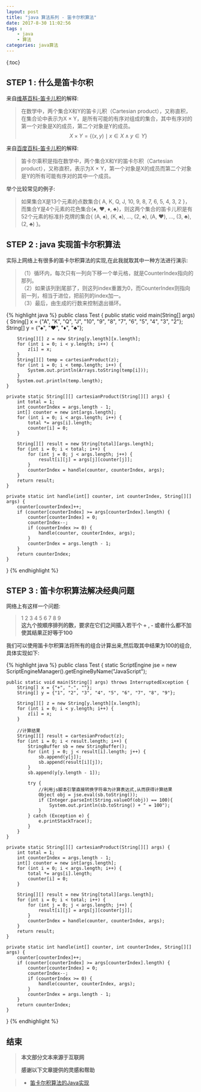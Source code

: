 ```yaml
---
layout: post
title: "java 算法系列 - 笛卡尔积算法"
date: 2017-8-30 11:02:56
tags : 
    - java
    - 算法 
categories: java算法 
---
```

{:toc}
## STEP 1 : 什么是笛卡尔积

来自[维基百科-笛卡儿积](https://zh.wikipedia.org/wiki/%E7%AC%9B%E5%8D%A1%E5%84%BF%E7%A7%AF)的解释:
>在数学中，两个集合X和Y的笛卡儿积（Cartesian product），又称直积，在集合论中表示为X × Y，是所有可能的有序对组成的集合，其中有序对的第一个对象是X的成员，第二个对象是Y的成员。  
>$${\displaystyle X\times Y=\left\{\left(x,y\right)\mid x\in X\land y\in Y\right\}}$$

来自[百度百科-笛卡儿积](https://baike.baidu.com/item/%E7%AC%9B%E5%8D%A1%E5%B0%94%E4%B9%98%E7%A7%AF/6323173?fromtitle=%E7%AC%9B%E5%8D%A1%E5%B0%94%E7%A7%AF&fromid=1434391)的解释: 
>笛卡尔乘积是指在数学中，两个集合X和Y的笛卡尓积（Cartesian product），又称直积，表示为X × Y，第一个对象是X的成员而第二个对象是Y的所有可能有序对的其中一个成员。

<!--more-->

举个比较常见的例子:

>如果集合X是13个元素的点数集合{ A, K, Q, J, 10, 9, 8, 7, 6, 5, 4, 3, 2 }，而集合Y是4个元素的花色集合{♠, ♥, ♦, ♣}，则这两个集合的笛卡儿积是有52个元素的标准扑克牌的集合{ (A, ♠), (K, ♠), ..., (2, ♠), (A, ♥), ..., (3, ♣), (2, ♣) }。

## STEP 2 : java 实现笛卡尔积算法

实际上网络上有很多的笛卡尔积算法的实现,在此我就取其中一种方法进行演示:

>（1）循环内，每次只有一列向下移一个单元格，就是CounterIndex指向的那列。  
>（2）如果该列到尾部了，则这列index重置为0，而CounterIndex则指向前一列，相当于进位，把前列的index加一。  
>（3）最后，由生成的行数来控制退出循环。 

{% highlight java %}
public class Test {
    public static void main(String[] args) {
        String[] x = {"A", "K", "Q", "J", "10", "9", "8", "7", "6", "5", "4", "3", "2"};
        String[] y = {"♠", "♥", "♦", "♣"};

		String[][] z = new String[y.length][x.length];
        for (int i = 0; i < y.length; i++) {
            z[i] = x;
        }
        String[][] temp = cartesianProduct(z);
        for (int i = 0; i < temp.length; i++) {
            System.out.println(Arrays.toString(temp[i]));
        }
        System.out.println(temp.length);
    }

    private static String[][] cartesianProduct(String[][] args) {
        int total = 1;
        int counterIndex = args.length - 1;
        int[] counter = new int[args.length];
        for (int i = 0; i < args.length; i++) {
            total *= args[i].length;
            counter[i] = 0;
        }

        String[][] result = new String[total][args.length];
        for (int i = 0; i < total; i++) {
            for (int j = 0; j < args.length; j++) {
                result[i][j] = args[j][counter[j]];
            }
            counterIndex = handle(counter, counterIndex, args);
        }
        return result;
    }

    private static int handle(int[] counter, int counterIndex, String[][] args) {
        counter[counterIndex]++;
        if (counter[counterIndex] >= args[counterIndex].length) {
            counter[counterIndex] = 0;
            counterIndex--;
            if (counterIndex >= 0) {
                handle(counter, counterIndex, args);
            }
            counterIndex = args.length - 1;
        }
        return counterIndex;
    }
}
{% endhighlight %}

## STEP 3 : 笛卡尔积算法解决经典问题 

网络上有这样一个问题:
>1 2 3 4 5 6 7 8 9   
>**这九个按顺序排列的数，要求在它们之间插入若干个 + , -  或者什么都不加**  
>**使其结果正好等于100**

我们可以使用笛卡尔积算法将所有的组合计算出来,然后取其中结果为100的组合,具体实现如下:  

{% highlight java %}
public class Test {
    static ScriptEngine jse = new ScriptEngineManager().getEngineByName("JavaScript");

    public static void main(String[] args) throws InterruptedException {
        String[] x = {"+", "-", ""};
        String[] y = {"1", "2", "3", "4", "5", "6", "7", "8", "9"};

        String[][] z = new String[y.length][x.length];
        for (int i = 0; i < y.length; i++) {
            z[i] = x;
        }

        //计算结果
        String[][] result = cartesianProduct(z);
        for (int i = 0; i < result.length; i++) {
            StringBuffer sb = new StringBuffer();
            for (int j = 0; j < result[i].length; j++) {
                sb.append(y[j]);
                sb.append(result[i][j]);
            }
            sb.append(y[y.length - 1]);

            try {
				//利用js脚本引擎直接转换字符串为计算表达式,从而获得计算结果
                Object obj = jse.eval(sb.toString());
                if (Integer.parseInt(String.valueOf(obj)) == 100){
                    System.out.println(sb.toString() + " = 100");
                }
            } catch (Exception e) {
                e.printStackTrace();
            }
        }
    }

    private static String[][] cartesianProduct(String[][] args) {
        int total = 1;
        int counterIndex = args.length - 1;
        int[] counter = new int[args.length];
        for (int i = 0; i < args.length; i++) {
            total *= args[i].length;
            counter[i] = 0;
        }

        String[][] result = new String[total][args.length];
        for (int i = 0; i < total; i++) {
            for (int j = 0; j < args.length; j++) {
                result[i][j] = args[j][counter[j]];
            }
            counterIndex = handle(counter, counterIndex, args);
        }
        return result;
    }

    private static int handle(int[] counter, int counterIndex, String[][] args) {
        counter[counterIndex]++;
        if (counter[counterIndex] >= args[counterIndex].length) {
            counter[counterIndex] = 0;
            counterIndex--;
            if (counterIndex >= 0) {
                handle(counter, counterIndex, args);
            }
            counterIndex = args.length - 1;
        }
        return counterIndex;
    }
}
{% endhighlight %}

## 结束

>**本文部分文本来源于互联网**  
>
>**感谢以下文章提供的灵感和帮助**  

> - [笛卡尔积算法的Java实现](http://blog.csdn.net/a9529lty/article/details/7711151)